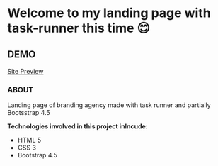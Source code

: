 # Welcome to my landing page with task-runner this time 😊

## DEMO
[Site Preview](https://tomecky1.github.io/project-4-task-runner/)

### ABOUT
Landing page of branding agency made with task runner and partially Bootsstrap 4.5

**Technologies involved in this project inlncude:**

- HTML 5
- CSS 3
- Bootstrap 4.5

